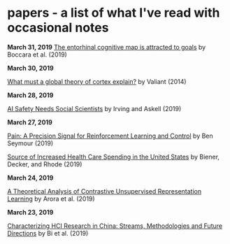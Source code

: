 # papers - a list of what I've read with occasional notes

**March 31, 2019**
[The entorhinal cognitive map is attracted to goals](http://science.sciencemag.org/content/363/6434/1443) by Boccara et al. (2019)


**March 30, 2019**

[What must a global theory of cortex explain?](https://people.seas.harvard.edu/~valiant/Current%20Opinion%20Neurobiology%202014.pdf) by Valiant (2014)


**March 28, 2019**

[AI Safety Needs Social Scientists](https://distill.pub/2019/safety-needs-social-scientists/) by Irving and Askell (2019)

**March 27, 2019**

[Pain: A Precision Signal for Reinforcement Learning and Control](https://www.sciencedirect.com/science/article/pii/S0896627319300820) by Ben Seymour (2019)

[Source of Increased Health Care Spending in the United States](https://jamanetwork.com/journals/jama/fullarticle/2728907) by Biener, Decker, and Rhode (2019)

**March 24, 2019**

[A Theoretical Analysis of Contrastive Unsupervised Representation Learning](https://arxiv.org/pdf/1902.09229.pdf) by Arora et al. (2019)

**March 23, 2019**

[Characterizing HCI Research in China: Streams, Methodologies and Future Directions](https://arxiv.org/abs/1903.08915) by Bi et al. (2019)
